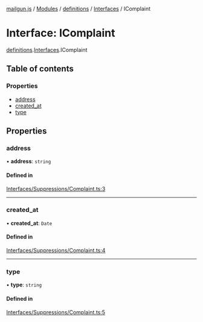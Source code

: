 [mailgun.js](../README.md) / [Modules](../modules.md) / [definitions](../modules/definitions.md) / [Interfaces](../modules/definitions.Interfaces.md) / IComplaint

# Interface: IComplaint

[definitions](../modules/definitions.md).[Interfaces](../modules/definitions.Interfaces.md).IComplaint

## Table of contents

### Properties

- [address](definitions.Interfaces.IComplaint.md#address)
- [created\_at](definitions.Interfaces.IComplaint.md#created_at)
- [type](definitions.Interfaces.IComplaint.md#type)

## Properties

### address

• **address**: `string`

#### Defined in

[Interfaces/Suppressions/Complaint.ts:3](https://github.com/mailgun/mailgun.js/blob/d73f136/lib/Interfaces/Suppressions/Complaint.ts#L3)

___

### created\_at

• **created\_at**: `Date`

#### Defined in

[Interfaces/Suppressions/Complaint.ts:4](https://github.com/mailgun/mailgun.js/blob/d73f136/lib/Interfaces/Suppressions/Complaint.ts#L4)

___

### type

• **type**: `string`

#### Defined in

[Interfaces/Suppressions/Complaint.ts:5](https://github.com/mailgun/mailgun.js/blob/d73f136/lib/Interfaces/Suppressions/Complaint.ts#L5)
